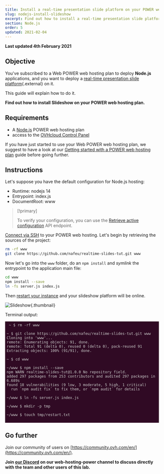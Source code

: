```yaml
---
title: Install a real-time presentation slide platform on your POWER web hosting plan
slug: nodejs-install-slideshow
excerpt: Find out how to install a real-time presentation slide platform on your POWER web hosting plan
section: Node.js
order: 5
updated: 2021-02-04
---
```



<style>
 pre {
     font-size: 14px;
 }
 pre.console {
   background-color: #300A24; 
   color: #ccc;
   font-family: monospace;
   padding: 5px;
   margin-bottom: 5px;
 }
 pre.console code {
   border: solid 0px transparent;
   font-family: monospace !important;
 }
 .small {
     font-size: 0.75em;
 }
</style>

**Last updated 4th February 2021**

## Objective

You've subscribed to a Web POWER web hosting plan to deploy **Node.js** applications, and you want to deploy a [real-time presentation slide platform](https://nafeu.medium.com/real-time-presentation-slides-with-socket-io-express-node-js-and-javascript-cf08a95ff098){.external} on it.

This guide will explain how to do it.


**Find out how to install Slideshow on your POWER web hosting plan.**


## Requirements

- A [Node.js](https://labs.ovh.com/managed-nodejs) POWER web hosting plan
- access to the [OVHcloud Control Panel](https://www.ovh.com/auth/?action=gotomanager&from=https://www.ovh.ie/&ovhSubsidiary=ie)

If you have just started to use your Web POWER web hosting plan, we suggest to have a look at our [Getting started with a POWER web hosting plan](../getting-started-with-power-web-hosting/) guide before going further.

## Instructions


Let's suppose you have the default configuration for Node.js hosting:

- Runtime: nodejs 14   
- Entrypoint: index.js 
- DocumentRoot: www

> [!primary]
>
> To verify your configuration, you can use the [Retrieve active configuration](../getting-started-with-power-web-hosting/#api-get-active-configuration) API endpoint.

[Connect via SSH](../getting-started-with-power-web-hosting/#ssh) to your POWER web hosting.
Let's begin by retrieving the sources of the project:

```sh
rm -rf www
git clone https://github.com/nafeu/realtime-slides-tut.git www
```

Now let's go into the `www` folder, do an `npm install` and *symlink* the entrypoint to the application main file:

```sh
cd www
npm install --save
ln -fs server.js index.js
```

Then [restart your instance](../getting-started-with-power-web-hosting/#restart) and your slideshow platform will be online.


![Slideshow](images/nodejs-install-slideshow-01.png){.thumbnail}


Terminal output:

<pre class="console"><code> ~ $ rm -rf www

~ $ git clone https://github.com/nafeu/realtime-slides-tut.git www
Cloning into 'www'...
remote: Enumerating objects: 91, done.
remote: Total 91 (delta 0), reused 0 (delta 0), pack-reused 91
Extracting objects: 100% (91/91), done.

~ $ cd www
 
~/www $ npm install --save
npm WARN realtime-slides-tut@1.0.0 No repository field.
added 297 packages from 253 contributors and audited 297 packages in 6.689s
found 18 vulnerabilities (9 low, 3 moderate, 5 high, 1 critical)
  run `npm audit fix` to fix them, or `npm audit` for details

~/www $ ln -fs server.js index.js

~/www $ mkdir -p tmp

~/www $ touch tmp/restart.txt

</code></pre>


## Go further

Join our community of users on [https://community.ovh.com/en/](https://community.ovh.com/en/).

**Join [our Discord](https://discord.gg/ovhcloud) on our web-hosting-power channel to discuss directly with the team and other users of this lab.**